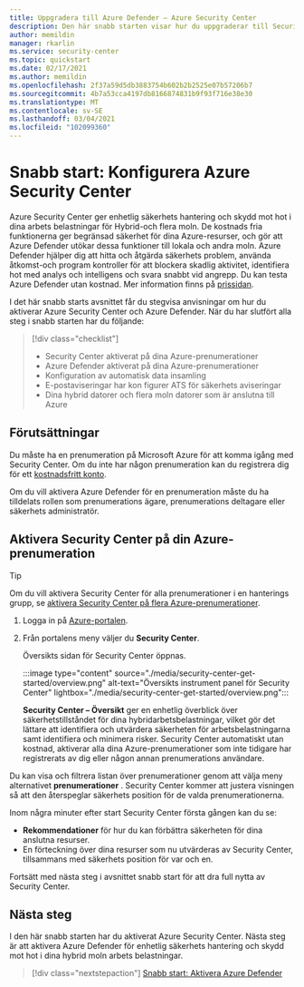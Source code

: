 ```yaml
---
title: Uppgradera till Azure Defender – Azure Security Center
description: Den här snabb starten visar hur du uppgraderar till Security Center Azure Defender för ytterligare säkerhet.
author: memildin
manager: rkarlin
ms.service: security-center
ms.topic: quickstart
ms.date: 02/17/2021
ms.author: memildin
ms.openlocfilehash: 2f37a59d5db3883754b602b2b2525e07b57206b7
ms.sourcegitcommit: 4b7a53cca4197db8166874831b9f93f716e38e30
ms.translationtype: MT
ms.contentlocale: sv-SE
ms.lasthandoff: 03/04/2021
ms.locfileid: "102099360"
---
```

# <a name="quickstart-set-up-azure-security-center"></a>Snabb start: Konfigurera Azure Security Center

Azure Security Center ger enhetlig säkerhets hantering och skydd mot hot i dina arbets belastningar för Hybrid-och flera moln. De kostnads fria funktionerna ger begränsad säkerhet för dina Azure-resurser, och gör att Azure Defender utökar dessa funktioner till lokala och andra moln. Azure Defender hjälper dig att hitta och åtgärda säkerhets problem, använda åtkomst-och program kontroller för att blockera skadlig aktivitet, identifiera hot med analys och intelligens och svara snabbt vid angrepp. Du kan testa Azure Defender utan kostnad. Mer information finns på [prissidan](https://azure.microsoft.com/pricing/details/security-center/).

I det här snabb starts avsnittet får du stegvisa anvisningar om hur du aktiverar Azure Security Center och Azure Defender. När du har slutfört alla steg i snabb starten har du följande:

> [!div class="checklist"]
> * Security Center aktiverat på dina Azure-prenumerationer
> * Azure Defender aktiverat på dina Azure-prenumerationer
> * Konfiguration av automatisk data insamling
> * E-postaviseringar har kon figurer ATS för säkerhets aviseringar
> * Dina hybrid datorer och flera moln datorer som är anslutna till Azure

## <a name="prerequisites"></a>Förutsättningar
Du måste ha en prenumeration på Microsoft Azure för att komma igång med Security Center. Om du inte har någon prenumeration kan du registrera dig för ett [kostnadsfritt konto](https://azure.microsoft.com/pricing/free-trial/).

Om du vill aktivera Azure Defender för en prenumeration måste du ha tilldelats rollen som prenumerations ägare, prenumerations deltagare eller säkerhets administratör.

## <a name="enable-security-center-on-your-azure-subscription"></a>Aktivera Security Center på din Azure-prenumeration

> [!TIP]
> Om du vill aktivera Security Center för alla prenumerationer i en hanterings grupp, se [aktivera Security Center på flera Azure-prenumerationer](onboard-management-group.md).

1. Logga in på [Azure-portalen](https://azure.microsoft.com/features/azure-portal/).

1. Från portalens meny väljer du **Security Center**. 

    Översikts sidan för Security Center öppnas.

    :::image type="content" source="./media/security-center-get-started/overview.png" alt-text="Översikts instrument panel för Security Center" lightbox="./media/security-center-get-started/overview.png":::

    **Security Center – Översikt** ger en enhetlig överblick över säkerhetstillståndet för dina hybridarbetsbelastningar, vilket gör det lättare att identifiera och utvärdera säkerheten för arbetsbelastningarna samt identifiera och minimera risker. Security Center automatiskt utan kostnad, aktiverar alla dina Azure-prenumerationer som inte tidigare har registrerats av dig eller någon annan prenumerations användare.

Du kan visa och filtrera listan över prenumerationer genom att välja meny alternativet **prenumerationer** . Security Center kommer att justera visningen så att den återspeglar säkerhets position för de valda prenumerationerna. 

Inom några minuter efter start Security Center första gången kan du se:

- **Rekommendationer** för hur du kan förbättra säkerheten för dina anslutna resurser.
- En förteckning över dina resurser som nu utvärderas av Security Center, tillsammans med säkerhets position för var och en.

Fortsätt med nästa steg i avsnittet snabb start för att dra full nytta av Security Center.



## <a name="next-steps"></a>Nästa steg
I den här snabb starten har du aktiverat Azure Security Center. Nästa steg är att aktivera Azure Defender för enhetlig säkerhets hantering och skydd mot hot i dina hybrid moln arbets belastningar.

> [!div class="nextstepaction"]
> [Snabb start: Aktivera Azure Defender](enable-azure-defender.md)